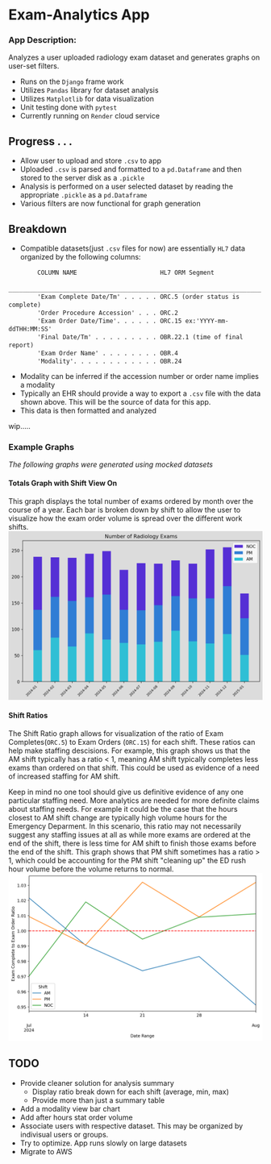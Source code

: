 # Exam-Analytics App
### App Description: <br>
Analyzes a user uploaded radiology exam dataset and generates graphs on user-set filters.

- Runs on the `Django` frame work
- Utilizes `Pandas` library for dataset analysis
- Utilizes `Matplotlib` for data visualization
- Unit testing done with `pytest`
- Currently running on `Render` cloud service

## Progress . . .
- Allow user to upload and store `.csv` to app
- Uploaded `.csv` is parsed and formatted to a `pd.Dataframe` and then stored to the server disk as a `.pickle`
- Analysis is performed on a user selected dataset by reading the appropriate `.pickle` as a `pd.Dataframe` 
- Various filters are now functional for graph generation

## Breakdown
- Compatible datasets(just `.csv` files for now) are essentially `HL7` data organized by the following columns:

```
        COLUMN NAME                       HL7 ORM Segment
        ______________________________________________________________________
        'Exam Complete Date/Tm' . . . . . ORC.5 (order status is complete)
        'Order Procedure Accession' . . . ORC.2
        'Exam Order Date/Time'. . . . . . ORC.15 ex:'YYYY-mm-ddTHH:MM:SS'
        'Final Date/Tm' . . . . . . . . . OBR.22.1 (time of final report)
        'Exam Order Name' . . . . . . . . OBR.4
        'Modality'. . . . . . . . . . . . OBR.24
```
- Modality can be inferred if the accession number or order name implies a modality
- Typically an EHR should provide a way to export a `.csv` file with the data shown above. This will be the source of data for this app. 
- This data is then formatted and analyzed

wip.....

### Example Graphs
*The following graphs were generated using mocked datasets*
#### Totals Graph with Shift View On
This graph displays the total number of exams ordered by month over the course of a year. Each bar is broken down by shift to allow the user to visualize how the exam order volume is spread over the different work shifts.
![](/img/grph.png)

#### Shift Ratios 
The Shift Ratio graph allows for visualization of the ratio of Exam Completes(`ORC.5`) to Exam Orders (`ORC.15`) for each shift. These ratios can help make staffing descisions. For example, this graph shows us that the AM shift typically has a ratio < 1, meaning AM shift typically completes less exams than ordered on that shift. This could be used as evidence of a need of increased staffing for AM shift. 

Keep in mind no one tool should give us definitive evidence of any one particular staffing need. More analytics are needed for more definite claims about staffing needs. For example it could be the case that the hours closest to AM shift change are typically high volume hours for the Emergency Deparment. In this scenario, this ratio may not necessarily suggest any staffing issues at all as while more exams are ordered at the end of the shift, there is less time for AM shift to finish those exams before the end of the shift. This graph shows that PM shift sometimes has a ratio > 1, which could be accounting for the PM shift "cleaning up" the ED rush hour volume before the volume returns to normal.
![](/img/shft-ratio.png)


## TODO

- Provide cleaner solution for analysis summary
    - Display ratio break down for each shift (average, min, max)
    - Provide more than just a summary table
- Add a modality view bar chart
- Add after hours stat order volume
- Associate users with respective dataset. This may be organized by indivisual users or groups.
- Try to optimize. App runs slowly on large datasets
- Migrate to AWS